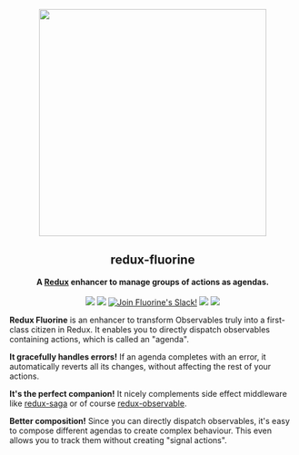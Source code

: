 <p align="center"><img src="https://raw.githubusercontent.com/philpl/fluorine/master/docs/fluorine-flasky-2x.gif" width=400></p>
<h2 align="center">redux-fluorine</h2>
<p align="center">
<strong>A <a href="https://redux.js.org">Redux</a> enhancer to manage groups of actions as agendas.</strong>
<br><br>
<a href="https://travis-ci.org/philpl/redux-fluorine"><img src="https://img.shields.io/travis/philpl/redux-fluorine/master.svg"></a>
<a href="https://coveralls.io/github/philpl/redux-fluorine"><img src="https://img.shields.io/coveralls/philpl/redux-fluorine/master.svg"></a>
<a href="https://slack.fluorinejs.org/"><img alt="Join Fluorine's Slack!" src="https://slack.fluorinejs.org/badge.svg"></a>
<a href="https://npmjs.com/package/redux-fluorine"><img src="https://img.shields.io/npm/dm/redux-fluorine.svg"></a>
<a href="https://npmjs.com/package/redux-fluorine"><img src="https://img.shields.io/npm/v/redux-fluorine.svg"></a>
</p>

**Redux Fluorine** is an enhancer to transform Observables truly into a first-class
citizen in Redux. It enables you to directly dispatch observables containing actions,
which is called an "agenda".

**It gracefully handles errors!** If an agenda completes with an error, it automatically
reverts all its changes, without affecting the rest of your actions.

**It's the perfect companion!** It nicely complements side effect middleware like
[redux-saga](https://github.com/yelouafi/redux-saga) or of course
[redux-observable](https://github.com/redux-observable/redux-observable).

**Better composition!** Since you can directly dispatch observables, it's easy to compose
different agendas to create complex behaviour. This even allows you to track them
without creating "signal actions".

